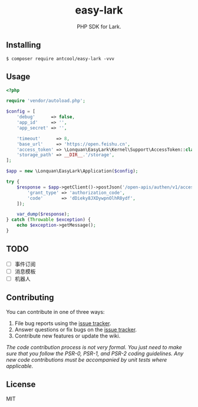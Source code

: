 <h1 align="center"> easy-lark </h1>

<p align="center"> PHP SDK for Lark.</p>

## Installing

```shell
$ composer require antcool/easy-lark -vvv
```

## Usage

```php
<?php

require 'vendor/autoload.php';

$config = [
    'debug'      => false,
    'app_id'     => '',
    'app_secret' => '',

    'timeout'      => 8,
    'base_url'     => 'https://open.feishu.cn',
    'access_token' => \Lonquan\EasyLark\Kernel\Support\AccessToken::class,
    'storage_path' => __DIR__.'/storage',
];

$app = new \Lonquan\EasyLark\Application($config);

try {
    $response = $app->getClient()->postJson('/open-apis/authen/v1/access_token', [
        'grant_type' => 'authorization_code',
        'code'       => 'dDieky8JXDywpnOlhR8ydf',
    ]);

    var_dump($response);
} catch (Throwable $exception) {
    echo $exception->getMessage();
}
```

## TODO
- [ ] 事件订阅
- [ ] 消息模板
- [ ] 机器人

## Contributing

You can contribute in one of three ways:

1. File bug reports using the [issue tracker](https://github.com/lonquan/easy-lark/issues).
2. Answer questions or fix bugs on the [issue tracker](https://github.com/lonquan/easy-lark/issues).
3. Contribute new features or update the wiki.

_The code contribution process is not very formal. You just need to make sure that you follow the PSR-0, PSR-1, and PSR-2 coding guidelines. Any
new code contributions must be accompanied by unit tests where applicable._

## License

MIT
